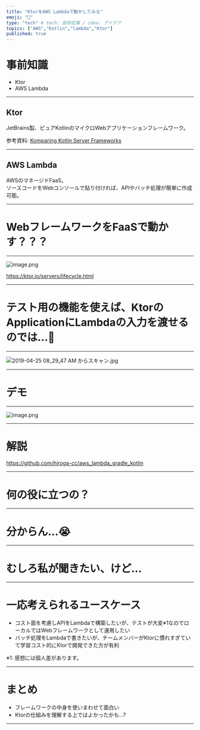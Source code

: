```yaml
---
title: "KtorをAWS Lambdaで動かしてみる"
emoji: "🔖"
type: "tech" # tech: 技術記事 / idea: アイデア
topics: ["AWS","Kotlin","lambda","Ktor"]
published: true
---
```

# 事前知識
* Ktor
* AWS Lambda

---
## Ktor
JetBrains製、ピュアKotlinのマイクロWebアプリケーションフレームワーク。

参考資料: [Komparing Kotlin
Server Frameworks](https://resources.jetbrains.com/storage/products/kotlinconf2018/slides/1_Komparing%20Kotlin%20Server-Side%20Frameworks.pdf)

---
## AWS Lambda
AWSのマネージドFaaS。  
ソースコードをWebコンソールで貼り付ければ、APIやバッチ処理が簡単に作成可能。  

---
# WebフレームワークをFaaSで動かす？？？

---
![image.png](https://qiita-image-store.s3.ap-northeast-1.amazonaws.com/0/96286/87aa8e87-f9ca-d98c-6b18-ec11ecf7e0d7.png)

https://ktor.io/servers/lifecycle.html

---
# テスト用の機能を使えば、KtorのApplicationにLambdaの入力を渡せるのでは...🤔

---
![2019-04-25 08_29_47 AM からスキャン.jpg](https://qiita-image-store.s3.ap-northeast-1.amazonaws.com/0/96286/53921ad2-ce99-05d6-fcbb-6676c033c2b3.jpeg)

---
# デモ

---
![image.png](https://qiita-image-store.s3.ap-northeast-1.amazonaws.com/0/96286/04260ff8-2d1f-9225-783f-01d363d02fdf.png)

---
# 解説
https://github.com/hiroga-cc/aws_lambda_gradle_kotlin

---
# 何の役に立つの？

---
# 分からん...😭

---
# むしろ私が聞きたい、けど...

---
# 一応考えられるユースケース
* コスト面を考慮しAPIをLambdaで構築したいが、テストが大変※1なのでローカルではWebフレームワークとして運用したい
* バッチ処理をLambdaで書きたいが、チームメンバーがKtorに慣れすぎていて学習コスト的にKtorで開発できた方が有利

※1: 感想には個人差があります。

---
# まとめ
* フレームワークの中身を使いまわせて面白い
* Ktorの仕組みを理解する上ではよかったかも...?

---

